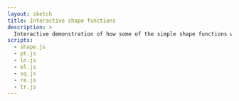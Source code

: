 ```yaml
---
layout: sketch
title: Interactive shape functions
description: >
  Interactive demonstration of how some of the simple shape functions work.
scripts:
  - shape.js
  - pt.js
  - ln.js
  - el.js
  - sq.js
  - re.js
  - tr.js
---
```

